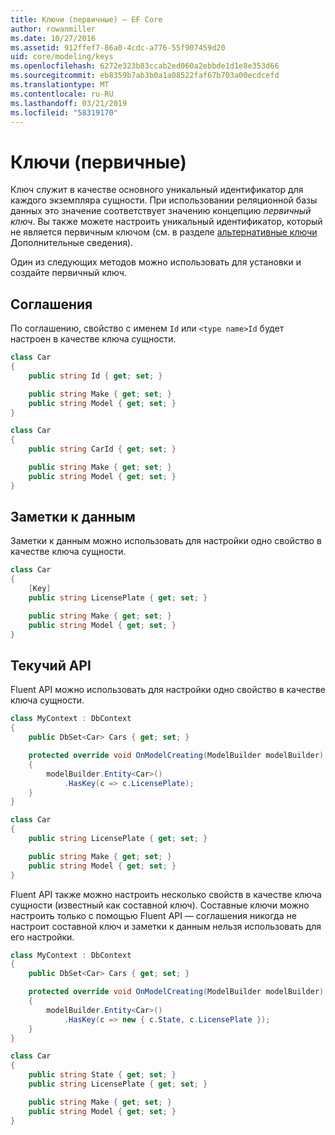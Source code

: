 ```yaml
---
title: Ключи (первичные) — EF Core
author: rowanmiller
ms.date: 10/27/2016
ms.assetid: 912ffef7-86a0-4cdc-a776-55f907459d20
uid: core/modeling/keys
ms.openlocfilehash: 6272e323b83ccab2ed060a2ebbde1d1e8e353d66
ms.sourcegitcommit: eb8359b7ab3b0a1a08522faf67b703a00ecdcefd
ms.translationtype: MT
ms.contentlocale: ru-RU
ms.lasthandoff: 03/21/2019
ms.locfileid: "58319170"
---
```

# <a name="keys-primary"></a>Ключи (первичные)

Ключ служит в качестве основного уникальный идентификатор для каждого экземпляра сущности. При использовании реляционной базы данных это значение соответствует значению концепцию *первичный ключ*. Вы также можете настроить уникальный идентификатор, который не является первичным ключом (см. в разделе [альтернативные ключи](alternate-keys.md) Дополнительные сведения). 

Один из следующих методов можно использовать для установки и создайте первичный ключ.

## <a name="conventions"></a>Соглашения

По соглашению, свойство с именем `Id` или `<type name>Id` будет настроен в качестве ключа сущности.

<!-- [!code-csharp[Main](samples/core/Modeling/Conventions/Samples/KeyId.cs?highlight=3)] -->
``` csharp
class Car
{
    public string Id { get; set; }

    public string Make { get; set; }
    public string Model { get; set; }
}
```

<!-- [!code-csharp[Main](samples/core/Modeling/Conventions/Samples/KeyTypeNameId.cs?highlight=3)] -->
``` csharp
class Car
{
    public string CarId { get; set; }

    public string Make { get; set; }
    public string Model { get; set; }
}
```

## <a name="data-annotations"></a>Заметки к данным

Заметки к данным можно использовать для настройки одно свойство в качестве ключа сущности.

<!-- [!code-csharp[Main](samples/core/Modeling/DataAnnotations/Samples/KeySingle.cs?highlight=3,4)] -->
``` csharp
class Car
{
    [Key]
    public string LicensePlate { get; set; }

    public string Make { get; set; }
    public string Model { get; set; }
}
```

## <a name="fluent-api"></a>Текучий API

Fluent API можно использовать для настройки одно свойство в качестве ключа сущности.

<!-- [!code-csharp[Main](samples/core/Modeling/FluentAPI/Samples/KeySingle.cs?highlight=7,8)] -->
``` csharp
class MyContext : DbContext
{
    public DbSet<Car> Cars { get; set; }

    protected override void OnModelCreating(ModelBuilder modelBuilder)
    {
        modelBuilder.Entity<Car>()
            .HasKey(c => c.LicensePlate);
    }
}

class Car
{
    public string LicensePlate { get; set; }

    public string Make { get; set; }
    public string Model { get; set; }
}
```

Fluent API также можно настроить несколько свойств в качестве ключа сущности (известный как составной ключ). Составные ключи можно настроить только с помощью Fluent API — соглашения никогда не настроит составной ключ и заметки к данным нельзя использовать для его настройки.

<!-- [!code-csharp[Main](samples/core/Modeling/FluentAPI/Samples/KeyComposite.cs?highlight=7,8)] -->
``` csharp
class MyContext : DbContext
{
    public DbSet<Car> Cars { get; set; }

    protected override void OnModelCreating(ModelBuilder modelBuilder)
    {
        modelBuilder.Entity<Car>()
            .HasKey(c => new { c.State, c.LicensePlate });
    }
}

class Car
{
    public string State { get; set; }
    public string LicensePlate { get; set; }

    public string Make { get; set; }
    public string Model { get; set; }
}
```
